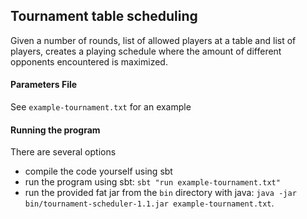 ## Tournament table scheduling

Given a number of rounds, list of allowed players at a table and list of players, creates a playing schedule where the amount of different opponents encountered is maximized.

#### Parameters File
See `example-tournament.txt` for an example

#### Running the program
There are several options
- compile the code yourself using sbt
- run the program using sbt: `sbt "run example-tournament.txt"`
- run the provided fat jar from the `bin` directory with java: `java -jar bin/tournament-scheduler-1.1.jar example-tournament.txt`.